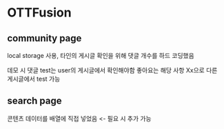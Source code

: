 # OTTFusion

## community page

local storage 사용,
타인의 게시글 확인을 위해 댓글 개수를 하드 코딩했음

데모 시 댓글 test는 user의 게시글에서 확인해야함
좋아요는 해당 사항 Xx으로 다른 게시글에서 test 가능

## search page

콘텐츠 데이터를 배열에 직접 넣었음 <- 필요 시 추가 가능
